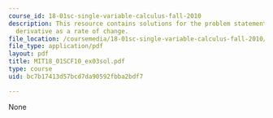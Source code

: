 ```yaml
---
course_id: 18-01sc-single-variable-calculus-fall-2010
description: This resource contains solutions for the problem statements related to
  derivative as a rate of change.
file_location: /coursemedia/18-01sc-single-variable-calculus-fall-2010/bc7b17413d57bcd7da90592fbba2bdf7_MIT18_01SCF10_ex03sol.pdf
file_type: application/pdf
layout: pdf
title: MIT18_01SCF10_ex03sol.pdf
type: course
uid: bc7b17413d57bcd7da90592fbba2bdf7

---
```

None